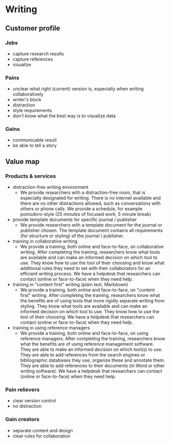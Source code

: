 # Writing

## Customer profile

### Jobs

* capture research results
* capture references
* visualize

### Pains

* unclear what right (current) version is, especially when writing collaboratively
* writer's block
* distraction
* style requirements
* don't know what the best way is to visualize data

### Gains

* communicable result
* be able to tell a story

## Value map

### Products & services

* distraction-free writing environment
    * We provide researchers with a distraction-free room, that is especially designated for writing. There is no internet available and there are no other distractions allowed, such as conversations with others or phone calls. We provide a schedule, for example pomodoro-style (25 minutes of focused work, 5 minute break)
* provide template documents for specific journal / publisher
    * We provide researchers with a template document for the journal or publisher chosen. The template document contains all requirements (for structure or styling) of the journal / publisher.
* training in collaborative writing
    * We provide a training, both online and face-to-face, on collaborative writing. After completing the training, researchers know what tools are available  and can make an informed decision on which tool to use. They know how to use the tool of their choosing and know what additional rules they need to set with their collaborators for an efficient writing process. We have a helpdesk that researchers can contact (online or face-to-face) when they need help.
* training in "content first" writing (plain text, Markdown)
    * We provide a training, both online and face-to-face, on "content first" writing. After completing the training, researchers know what the benefits are of using tools that more rigidly separate writing from styling. They know what tools are available  and can make an informed decision on which tool to use. They know how to use the tool of their choosing. We have a helpdesk that researchers can contact (online or face-to-face) when they need help.
* training in using reference managers
    * We provide a training, both online and face-to-face, on using reference managers. After completing the training, researchers know what the benefits are of using reference management software. They are able to make an informed decision on which tool(s) to use. They are able to add references from the search engines or bibliographic databases they use, organize these and annotate them. They are able to add references to their documents (in Word or other writing software). We have a helpdesk that researchers can contact (online or face-to-face) when they need help.

### Pain relievers

* clear version control
* no distraction

### Gain creators

* separate content and design
* clear rules for collaboration
